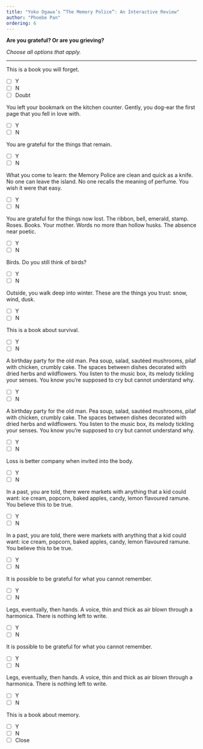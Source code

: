 ```yaml
---
title: "Yoko Ogawa’s “The Memory Police”: An Interactive Review"
author: "Phoebe Pan"
ordering: 6
---
```


<style>
    ul {
        list-style-type: none;
    }
</style>

**Are you grateful? Or are you grieving?**

_Choose all options that apply._

---

This is a book you will forget.

- [ ] Y
- [ ] N
- [ ] Doubt

You left your bookmark on the kitchen counter. Gently, you dog-ear the first page that you fell in love with.

- [ ] Y
- [ ] N

You are grateful for the things that remain.

- [ ] Y
- [ ] N

What you come to learn: the Memory Police are clean and quick as a knife. No one can leave the island. No one recalls the meaning of perfume. You wish it were that easy.

- [ ] Y
- [ ] N

You are grateful for the things now lost. The ribbon, bell, emerald, stamp. Roses. Books. Your mother. Words no more than hollow husks. The absence near poetic.

- [ ] Y
- [ ] N

Birds. Do you still think of birds?

- [ ] Y
- [ ] N

Outside, you walk deep into winter. These are the things you trust: snow, wind, dusk.

- [ ] Y
- [ ] N

This is a book about survival.

- [ ] Y
- [ ] N

A birthday party for the old man. Pea soup, salad, sautéed mushrooms, pilaf with chicken, crumbly cake. The spaces between dishes decorated with dried herbs and wildflowers. You listen to the music box, its melody tickling your senses. You know you’re supposed to cry but cannot understand why.

- [ ] Y
- [ ] N

A birthday party for the old man. Pea soup, salad, sautéed mushrooms, pilaf with chicken, crumbly cake. The spaces between dishes decorated with dried herbs and wildflowers. You listen to the music box, its melody tickling your senses. You know you’re supposed to cry but cannot understand why.

- [ ] Y
- [ ] N

Loss is better company when invited into the body.

- [ ] Y
- [ ] N

In a past, you are told, there were markets with anything that a kid could want: ice cream, popcorn, baked apples, candy, lemon flavoured ramune. You believe this to be true.

- [ ] Y
- [ ] N

In a past, you are told, there were markets with anything that a kid could want: ice cream, popcorn, baked apples, candy, lemon flavoured ramune. You believe this to be true.

- [ ] Y
- [ ] N

It is possible to be grateful for what you cannot remember.

- [ ] Y
- [ ] N

Legs, eventually, then hands. A voice, thin and thick as air blown through a harmonica. There is nothing left to write.

- [ ] Y
- [ ] N

It is possible to be grateful for what you cannot remember.

- [ ] Y
- [ ] N

Legs, eventually, then hands. A voice, thin and thick as air blown through a harmonica. There is nothing left to write.

- [ ] Y
- [ ] N

This is a book about memory.

- [ ] Y
- [ ] N
- [ ] Close
